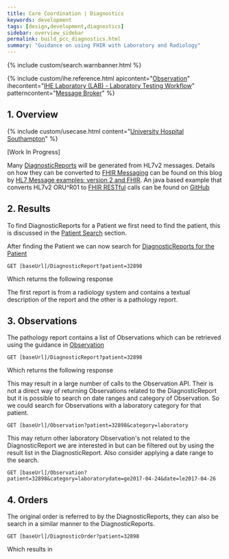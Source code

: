 ```yaml
---
title: Care Coordination | Diagnostics
keywords: development
tags: [design,development,diagnostics]
sidebar: overview_sidebar
permalink: build_pcc_diagnostics.html
summary: "Guidance on using FHIR with Laboratory and Radiology"
---
```


{% include custom/search.warnbanner.html %}

{% include custom/ihe.reference.html apicontent="[Observation](api_diagnostics_observation.html)" ihecontent="[IHE Laboratory (LAB) - Laboratory Testing Workflow](http://www.ihe.net/uploadedFiles/Documents/Laboratory/IHE_LAB_TF_Vol1.pdf)" patterncontent="[Message Broker](https://developer.nhs.uk/library/architecture/integration-patterns/message-broker/)" %}

## 1. Overview ##

{% include custom/usecase.html content="[University Hospital Southampton](engage_poc_uhscc.html)" %}

[Work In Progress]

Many [DiagnosticReports](http://hl7.org/fhir/DSTU2/diagnosticreport.html) will be generated from HL7v2 messages. Details on how they can be converted to [FHIR Messaging](design_exchange_patterns.html#3-messaging) can be found on this blog by [HL7 Message examples: version 2 and FHIR](http://ringholm.com/docs/04350_mapping_HL7v2_FHIR.htm). An java based example that converts HL7v2 ORU^R01 to [FHIR RESTful](design_exchange_patterns.html#2-restful-api) calls can be found on [GitHub](https://github.com/nhsconnect/careconnect-java-examples/tree/master/UHSH7v2Diagnostics)

## 2. Results ##

To find DiagnosticReports for a Patient we first need to find the patient, this is discussed in the [Patient Search](build_patient_search.html) section.

After finding the Patient we can now search for [DiagnosticReports for the Patient](api_diagnostics_diagnosticreport.html#patient)

```
GET [baseUrl]/DiagnosticReport?patient=32898
```

Which returns the following response



The first report is from a radiology system and contains a textual description of the report and the other is a pathology report.

## 3. Observations ##

The pathology report contains a list of Observations which can be retrieved using the guidance in [Observation](api_diagnostics_observation.html)

```
GET [baseUrl]/DiagnosticReport?patient=32898
```

Which returns the following response



This may result in a large number of calls to the Observation API. Their is not a direct way of returning Observations related to the DiagnosticReport but it is possible to search on date ranges and category of Observation. So we could search for Observations with a laboratory category for that patient.

```
GET [baseUrl]/Observation?patient=32898&category=laboratory
```

This may return other laboratory Observation's not related to the DiagnosticReport we are interested in but can be filtered out by using the result list in the DiagnosticReport. Also consider applying a date range to the search.

```
GET [baseUrl]/Observation?patient=32898&category=laboratorydate=ge2017-04-24&date=le2017-04-26
```


## 4. Orders ##

The original order is referred to by the DiagnosticReports, they can also be search in a similar manner to the DiagnosticReports.

```
GET [baseUrl]/DiagnosticOrder?patient=32898
```

Which results in


